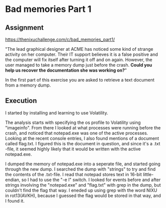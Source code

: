 # Bad memories Part 1

## Assignment
https://thenixuchallenge.com/c/bad_memories_part1/

"The lead graphical designer at ACME has noticed some kind of strange activity on her computer. Their IT support believes it is a false positive and the computer will fix itself after turning it off and on again. However, the user managed to take a memory dump just before the crash. **Could you help us recover the documentation she was working on?**"

In the first part of this exercise you are asked to retrieve a text document from a memory dump. 

## Execution

I started by installing and learning to use Volatility. 

The analysis starts with specifying the os profile to Volatility using "imageinfo". From there I looked at what processes were running before the crash, and noticed that notepad.exe was one of the active processes. Looking at the recent console entries, I also found mentions of a document called flag.txt. I figured this is the document in question, and since it's a .txt -file, it seemed highly likely that it would be written with the active notepad.exe.

I dumped the memory of notepad.exe into a seperate file, and started going through the new dump. I searched the dump with "strings" to try and find the contents of the .txt-file. I read that notepad stores text in 16-bit little-endian, so I had to use the "-e l" switch. I looked for events before and after strings involving the "notepad.exe" and "flag.txt" with grep in the dump, but couldn't find the flag that way. I eneded up using grep with the word NIXU in rot13(AVKH), because I guessed the flag would be stored in that way, and I found it.
